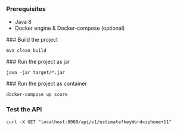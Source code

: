 
### Prerequisites
* Java 8
* Docker engine & Docker-compose (optional)


### Build the project

```
mvn clean build
```

### Run the project as jar

```
java -jar target/*.jar
```

### Run the project as container

```
docker-compose up score
```

### Test the API

```
curl -X GET "localhost:8080/api/v1/estimate?keyWord=iphone+11"
```